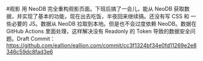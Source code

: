 #观影 用 NeoDB 完全重构观影页面。下班后搞了一会儿，能从 NeoDB 获取数据，并实现了基本的功能，现在出去吃饭，半夜回来继续搞。还没有写 CSS 和 一些必要的 JS。数据从 NeoDB 拉取到本地。但是也不会过度依赖 NeoDB。数据在 GitHub Actions 里面处理，这样解决没有 Readonly 的 Token 导致的数据安全问题。Draft Commit： https://github.com/eallion/eallion.com/commit/cc3f1324bf34e0fd11269e2e8346c59dc8fad3e6